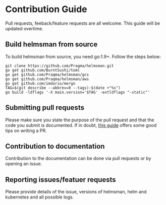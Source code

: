 # Contribution Guide

Pull requests, feeback/feature requests are all welcome. This guide will be updated overtime. 

## Build helmsman from source

To build helmsman from source, you need go:1.9+.  Follow the steps below:

```
git clone https://github.com/Praqma/helmsman.git
go get github.com/BurntSushi/toml
go get github.com/Praqma/helmsman/gcs 
go get github.com/Praqma/helmsman/aws
go get github.com/imdario/mergo
TAG=$(git describe --abbrev=0 --tags)-$(date +"%s")
go build -ldflags '-X main.version='$TAG' -extldflags "-static"'
```

## Submitting pull requests

Please make sure you state the purpose of the pull request and that the code you submit is documented. If in doubt, [this guide](https://blog.github.com/2015-01-21-how-to-write-the-perfect-pull-request/) offers some good tips on writing a PR.

## Contribution to documentation

Contribution to the documentation can be done via pull requests or by opening an issue.

## Reporting issues/featuer requests

Please provide details of the issue, versions of helmsman, helm and kubernetes and all possible logs.

